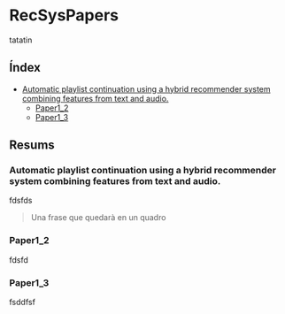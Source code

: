 # RecSysPapers

tatatin

## Índex

* [Automatic playlist continuation using a hybrid recommender system combining features from text and audio.
](#automatic-playlist-continuation-using-a-hybrid-recommender-system-combining-features-from-text-and-audio)
  * [Paper1_2](#paper1_2)
  * [Paper1_3](#paper1_3)

## Resums

### Automatic playlist continuation using a hybrid recommender system combining features from text and audio.
fdsfds
> Una frase que quedarà en un quadro
### Paper1_2
fdsfd

### Paper1_3
fsddfsf
